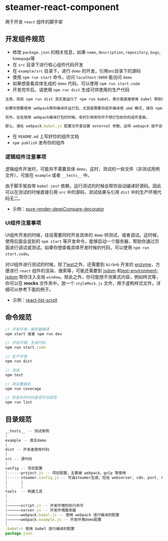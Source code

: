 # steamer-react-component

用于开发 `react` 组件的脚手架


## 开发组件规范

* 修改 `package.json` 的相关信息，如果 `name`, `description`, `repository`, `bugs`, `homepage`等
* 在 `src` 目录下进行核心组件代码开发
* 在 `example/src` 目录下，进行 `demo` 的开发，引用src目录下的源码
* 使用 `npm run start` 命令，访问 `localhost:9000` 能访问 `demo`
* 如果想查看具体生成的 `demo` 代码，可以使用 `npm run start.code`
* 开发完毕后，请使用 `npm run dist` 生成可供使用的生产代码
```javascript
注意，目前 npm run dist 其实是运行了 npm run babel，表示是直接使用 babel 帮助你进行编译。

如果你想要使用 webpack帮你编译并且打包，尤其是需要将组件编译成 umd 模式，请将 npm run dist 的命令内容改为 npm run webpack。

另外，在在使用 webpack编译打包的时候，有时引用库你并不想打包到你的组件里面。

那么，请在 webpack.babel.js 配置文件里设置 external 参数，这样 webapck 就不会帮你将这些 external 的库打包进组件里面。
```
* 在 `README.md` 上写好你的组件文档
* `npm publish` 发布你的组件

### 逻辑组件注意事项

逻辑组件开发时，可能并不需要具体 `demo`，这时，测试的一些文件（非测试用例文件），可放在 `example` 或者 `__tests__` 中。

由于脚手架自带 `babel-jest` 依赖，运行测试的时候会帮你自动编译好源码。因此可以在测试的时候直接引用 `src` 中的源码，测试结果与引用 `dist` 中的生产环境代码无二。

- 示例：[pure-render-deepCompare-decorator](https://github.com/SteamerTeam/pure-render-deepCompare-decorator)

### UI组件注意事项

UI组件开发的时候，往往需要同时开发具体的 `demo` 供测试，或者调试。这时候，使用后面会说到的 `npm start` 等开发命令，能够启动一个服务器，帮助你通过页面进行调试或测试。如果你想查看具体开发时候的代码，可以使用 `npm run start.code`。

对UI组件进行测试的时候，除了[jest](https://github.com/facebook/jest)之外，还需要到 `Airbnb` 开发的 [enzyme](https://github.com/airbnb/enzyme)，方便进行 `react` 组件的渲染、搜索等，可能还需要到 [jsdom](https://github.com/tmpvar/jsdom) 和[jest-environment-jsdom](https://github.com/facebook/jest/tree/master/packages/jest-environment-jsdom) 帮你注入全局 `window`。除此之外，你可能想不测某式内容，例如样式等，你可以在 __mocks__ 文件夹中，放一个 `styleMock.js` 文件，用于虚构样式文件。详细可以参考下面的例子。

- 示例：[react-list-scroll](https://github.com/SteamerTeam/react-list-scroll)


## 命令规范

```javascript
// 开发环境，服务器编译
npm start 或者 npm run dev

// 开发环境，生成代码
npm run start.code

// 生产环境
npm run dist

// 测试
npm test

// 测试覆盖轨
npm run coverage

// 检查你的代码是否符合规范
npm run lint
```


## 目录规范

```javascript
__tests__ -- 测试用例
|
example -- 真实demo
|
dist -- 开发者使用代码
|
src -- 源代码
|
config -- 项目配置
|------project.js -- 项目配置，主要被 webpack，gulp 等使用
|------steamer.config.js -- 可由steamer生成，包括 webserver, cdn, port, route 等
|      |
|      |
tools  -- 构建工具
|
|
|——————script.js -- 开发环境的执行命令
|——————server.js -- 开发环境服务器
|——————webpack.babel.js -- 使用 webpack 进行编译的配置
|——————webpack.example.js -- 开发环境demo配置
|
.babelrc 使用 babel 进行编译的配置
package.json
```